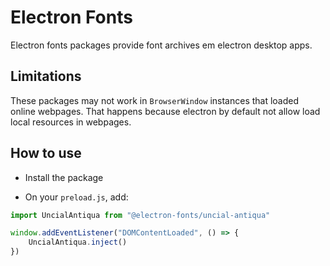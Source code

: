 # Electron Fonts

Electron fonts packages provide font archives em electron desktop apps.

## Limitations

These packages may not work in `BrowserWindow` instances that loaded online webpages. That happens because electron by default not allow load local resources in webpages.

## How to use

* Install the package

* On your `preload.js`, add:

```ts
import UncialAntiqua from "@electron-fonts/uncial-antiqua"

window.addEventListener("DOMContentLoaded", () => {
    UncialAntiqua.inject()
})
```